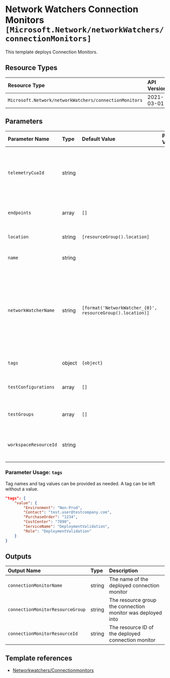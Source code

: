 # Network Watchers Connection Monitors `[Microsoft.Network/networkWatchers/connectionMonitors]`

This template deploys Connection Monitors.

## Resource Types

| Resource Type | API Version |
| :-- | :-- |
| `Microsoft.Network/networkWatchers/connectionMonitors` | 2021-03-01 |

## Parameters

| Parameter Name | Type | Default Value | Possible Values | Description |
| :-- | :-- | :-- | :-- | :-- |
| `telemetryCuaId` | string |  |  | Optional. Customer Usage Attribution ID (GUID). This GUID must be previously registered |
| `endpoints` | array | `[]` |  | Optional. List of connection monitor endpoints. |
| `location` | string | `[resourceGroup().location]` |  | Optional. Location for all resources. |
| `name` | string |  |  | Optional. Name of the resource. |
| `networkWatcherName` | string | `[format('NetworkWatcher_{0}', resourceGroup().location)]` |  | Optional. Name of the network watcher resource. Must be in the resource group where the Flow log will be created and same region as the NSG |
| `tags` | object | `{object}` |  | Optional. Tags of the resource. |
| `testConfigurations` | array | `[]` |  | Optional. List of connection monitor test configurations. |
| `testGroups` | array | `[]` |  | Optional. List of connection monitor test groups. |
| `workspaceResourceId` | string |  |  | Optional. Specify the Log Analytics Workspace Resource ID |

### Parameter Usage: `tags`

Tag names and tag values can be provided as needed. A tag can be left without a value.

```json
"tags": {
    "value": {
        "Environment": "Non-Prod",
        "Contact": "test.user@testcompany.com",
        "PurchaseOrder": "1234",
        "CostCenter": "7890",
        "ServiceName": "DeploymentValidation",
        "Role": "DeploymentValidation"
    }
}
```

## Outputs

| Output Name | Type | Description |
| :-- | :-- | :-- |
| `connectionMonitorName` | string | The name of the deployed connection monitor |
| `connectionMonitorResourceGroup` | string | The resource group the connection monitor was deployed into |
| `connectionMonitorResourceId` | string | The resource ID of the deployed connection monitor |

## Template references

- [Networkwatchers/Connectionmonitors](https://docs.microsoft.com/en-us/azure/templates/Microsoft.Network/2021-03-01/networkWatchers/connectionMonitors)
